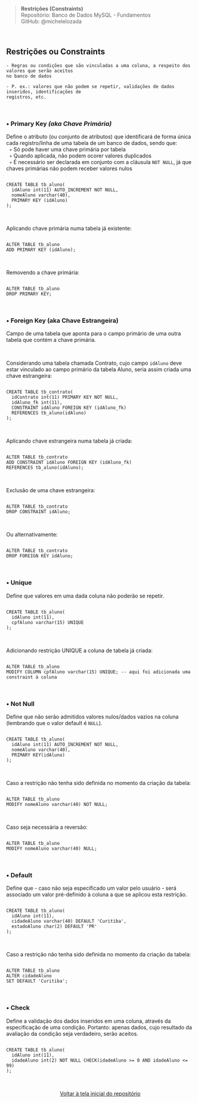> **Restrições (Constraints)**     
> Repositório: Banco de Dados MySQL - Fundamentos  
> GitHub: @michelelozada
&nbsp;
     
&nbsp;     
## Restrições ou Constraints
```
- Regras ou condições que são vinculadas a uma coluna, a respeito dos valores que serão aceitos 
no banco de dados  

- P. ex.: valores que não podem se repetir, validações de dados inseridos, identificações de 
registros, etc.    
```
     
&nbsp;     

### • Primary Key _(aka Chave Primária)_
Define o atributo (ou conjunto de atributos) que identificará de forma única cada registro/linha de uma tabela de um banco de dados, sendo que:    
&nbsp; ◦ Só pode haver uma chave primária por tabela  
&nbsp; ◦ Quando aplicada, não podem ocorer valores duplicados  
&nbsp; ◦ É necessário ser declarada em conjunto com a cláusula `NOT NULL`, já que chaves primárias não podem receber valores nulos  

```mysql

CREATE TABLE tb_aluno(
  idAluno int(11) AUTO_INCREMENT NOT NULL,
  nomeAluno varchar(40),
  PRIMARY KEY (idAluno)
);
```

&nbsp;  

Aplicando chave primária numa tabela já existente:
```mysql

ALTER TABLE tb_aluno
ADD PRIMARY KEY (idAluno);
```  

&nbsp;  

Removendo a chave primária:
```mysql

ALTER TABLE tb_aluno
DROP PRIMARY KEY;
``` 

&nbsp;   

### • Foreign Key (aka Chave Estrangeira)  
Campo de uma tabela que aponta para o campo primário de uma outra tabela que contém a chave primária.  

&nbsp;  

Considerando uma tabela chamada Contrato, cujo campo `idAluno` deve estar vinculado ao campo primário da tabela Aluno, seria assim criada uma chave estrangeira:
```mysql

CREATE TABLE tb_contrato(
  idContrato int(11) PRIMARY KEY NOT NULL,
  idAluno_fk int(11),
  CONSTRAINT idAluno FOREIGN KEY (idAluno_fk) 
  REFERENCES tb_aluno(idAluno)
);
```

&nbsp;   

Aplicando chave estrangeira numa tabela já criada:
```mysql

ALTER TABLE tb_contrato 
ADD CONSTRAINT idAluno FOREIGN KEY (idAluno_fk) 
REFERENCES tb_aluno(idAluno);
```

&nbsp;   

Exclusão de uma chave estrangeira:
```mysql

ALTER TABLE tb_contrato 
DROP CONSTRAINT idAluno;
```

&nbsp;   

Ou alternativamente:
```mysql

ALTER TABLE tb_contrato
DROP FOREIGN KEY idAluno;
```
	
&nbsp;
     
### • Unique
Define que valores em uma dada coluna não poderão se repetir.

```mysql

CREATE TABLE tb_aluno(
  idAluno int(11),
  cpfAluno varchar(15) UNIQUE
);
```

&nbsp;   

Adicionando restrição UNIQUE a coluna de tabela já criada:
```mysql

ALTER TABLE tb_aluno
MODIFY COLUMN cpfAluno varchar(15) UNIQUE; -- aqui foi adicionada uma constraint à coluna     
```

&nbsp;    

### • Not Null
Define que não serão admitidos valores nulos/dados vazios na coluna (lembrando que o valor default é `NULL`).

```mysql

CREATE TABLE tb_aluno(
  idAluno int(11) AUTO_INCREMENT NOT NULL,
  nomeAluno varchar(40),
  PRIMARY KEY(idAluno)
);

```

&nbsp;   

Caso a restrição não tenha sido definida no momento da criação da tabela:
```mysql

ALTER TABLE tb_aluno 
MODIFY nomeAluno varchar(40) NOT NULL;
```

&nbsp;   

Caso seja necessária a reversão:
```mysql

ALTER TABLE tb_aluno 
MODIFY nomeAluno varchar(40) NULL;
```

&nbsp;
     
### • Default
Define que - caso não seja especificado um valor pelo usuário - será associado um valor pré-definido à coluna a que se aplicou esta restrição.

```mysql

CREATE TABLE tb_aluno(
  idAluno int(11),
  cidadeAluno varchar(40) DEFAULT 'Curitiba',
  estadoAluno char(2) DEFAULT 'PR'
);
```

&nbsp;   

Caso a restrição não tenha sido definida no momento da criação da tabela:
```mysql

ALTER TABLE tb_aluno 
ALTER cidadeAluno 
SET DEFAULT 'Curitiba';
```
     
&nbsp;  

### • Check
Define a validação dos dados inseridos em uma coluna, através da especificação de uma condição. Portanto: apenas dados, cujo resultado da avaliação da condição seja verdadeiro, serão aceitos.  

```mysql

CREATE TABLE tb_aluno(
  idAluno int(11),
  idadeAluno int(2) NOT NULL CHECK(idadeAluno >= 0 AND idadeAluno <= 99)
);
```

&nbsp;    

<div align="center">
<a href="https://github.com/michelelozada/MySQL-Study-Notes">Voltar à tela inicial do repositório</a>
</div>